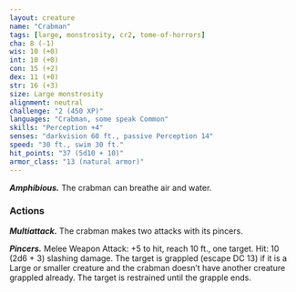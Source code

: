 ```yaml
---
layout: creature
name: "Crabman"
tags: [large, monstrosity, cr2, tome-of-horrors]
cha: 8 (-1)
wis: 10 (+0)
int: 10 (+0)
con: 15 (+2)
dex: 11 (+0)
str: 16 (+3)
size: Large monstrosity
alignment: neutral
challenge: "2 (450 XP)"
languages: "Crabman, some speak Common"
skills: "Perception +4"
senses: "darkvision 60 ft., passive Perception 14"
speed: "30 ft., swim 30 ft."
hit_points: "37 (5d10 + 10)"
armor_class: "13 (natural armor)"
---
```


***Amphibious.*** The crabman can breathe air and water.

### Actions

***Multiattack.*** The crabman makes two attacks with its pincers.

***Pincers.*** Melee Weapon Attack: +5 to hit, reach 10 ft., one target. Hit:
10 (2d6 + 3) slashing damage. The target is grappled (escape DC 13) if
it is a Large or smaller creature and the crabman doesn’t have another
creature grappled already. The target is restrained until the grapple ends.
